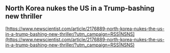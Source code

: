 ## North Korea nukes the US in a Trump-bashing new thriller
  
  [https://www.newscientist.com/article/2176889-north-korea-nukes-the-us-in-a-trump-bashing-new-thriller/?utm_campaign=RSS|NSNS](https://www.newscientist.com/article/2176889-north-korea-nukes-the-us-in-a-trump-bashing-new-thriller/?utm_campaign=RSS|NSNS)